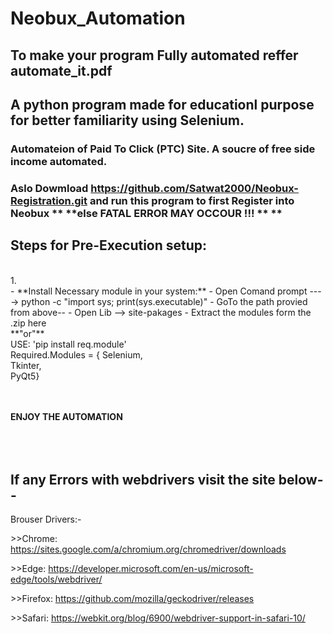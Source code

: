 # Neobux_Automation
## To make your program Fully automated reffer automate_it.pdf
## A python program made for educationl purpose for better familiarity using Selenium.
### Automateion of Paid To Click (PTC) Site. A soucre of free side income automated.

### Aslo Dowmload https://github.com/Satwat2000/Neobux-Registration.git and run this program to first Register into Neobux ** **else FATAL ERROR MAY OCCOUR !!! ** **

## Steps for Pre-Execution setup: <br>
 <br>
 1. <br>
 - **Install Necessary module in your system:**
   - Open Comand prompt ----> python -c "import sys; print(sys.executable)"
      - GoTo the path provied from above--
      - Open Lib --> site-pakages
      - Extract the modules form the <module>.zip here
    <br>**"or"** <br>
      USE: 'pip install req.module'<br>
      Required.Modules = { Selenium,<br>
                           Tkinter, <br>
                           PyQt5}
     
     
 <br><br>
  **ENJOY THE AUTOMATION** 
 <br><br>
<br><br> 
 
<h2> If any Errors with webdrivers visit the site below--</h2>

Brouser Drivers:- <br>
    <p>>>Chrome:	https://sites.google.com/a/chromium.org/chromedriver/downloads</P>
    <P>>>Edge:	https://developer.microsoft.com/en-us/microsoft-edge/tools/webdriver/</p>
    <P>>>Firefox:	https://github.com/mozilla/geckodriver/releases</p>
    <p>>>Safari:	https://webkit.org/blog/6900/webdriver-support-in-safari-10/</p>

